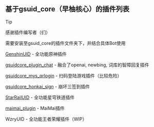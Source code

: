 ## 基于gsuid_core（早柚核心）的插件列表

> [!TIP]
>
> 感谢插件编写者（们）
>
> 需要安装至gsuid_core的插件文件夹下，并结合具体Bot使用

[GenshinUID](https://github.com/KimigaiiWuyi/GenshinUID) - 全功能原神插件

[gsuidcore_plugin_chat](https://github.com/wangyu1997/gsuidcore_plugin_chat) - 融合了openai, newbing, 词库的智障回复插件

[gsuidcore_mys_qrlogin](https://github.com/RBAmeto/gsuidcore_mys_qrlogin) - 扫码登陆游戏插件（比较危险）

[gsuidcore_honkai_sign](https://github.com/RBAmeto/gsuidcore_honkai_sign) - 崩坏三签到插件

[StarRailUID](https://github.com/qwerdvd/StarRailUID) - 全功能星穹铁道插件

[maimai_plugin](https://github.com/Agnes4m/maimai_plugin/tree/gsuid_core) - MaiMai插件

WzryUID - 全功能王者荣耀插件（WIP）



